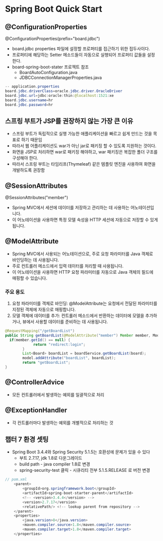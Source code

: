 # Spring Boot Quick Start

## @ConfigurationProperties
@ConfigurationProperties(prefix="board.jdbc")
* board.jdbc properties 파일에 설정할 프로퍼티를 접근하기 위한 접두사이다.
* 프로퍼티에 해당하는 Setter 메소드들이 자동으로 실행되어 프로퍼티 값들을 설정한다.
* board-spring-boot-stater 프로젝트 참조
  * BoardAutoConfiguration.java
  * JDBCConnectionManagerProperties.java
```java
-- application.properties
board.jdbc.driverClass=oracle.jdbc.driver.OracleDriver
board.jdbc.url=jdbc:oracle:thin:@localhost:1521:xe
board.jdbc.username=hr
board.jdbc.password=hr
```

## 스프링 부트가 JSP를 권장하지 않는 가장 큰 이유
* 스프링 부트가 독립적으로 실행 가능한 애플리케이션을 빠르고 쉽게 만드는 것을 목표로 하기 때문임
* 따라서 웹 어플리케이션도 war가 아닌 jar로 패키징 할 수 있도록 지원하는 것이다.
* 화면을 JSP로 처리하면 war로 패키징 해야하고, war 패키징은 복잡한 폴더 구조를 구성해야 한다.
* 따라서 스프링 부트는 타임리프(Thymeleaf) 같은 템플릿 엔진을 사용하여 화면을 개발하도록 권장함

## @SessionAttributes
@SessionAttributes("member")
* Spring MVC에서 세션에 데이터를 저장하고 관리하는 데 사용하는 어노테이션입니다.
* 이 어노테이션을 사용하면 특정 모델 속성을 HTTP 세션에 자동으로 저장할 수 있게 됩니다.

## @ModelAttribute
* Spring MVC에서 사용되는 어노테이션으로, 주로 요청 파라미터를 Java 객체로 바인딩하는 데 사용됩니다.
* 주로 컨트롤러 메소드에서 입력 데이터를 처리할 때 사용됩니다. 
* 이 어노테이션을 사용하면 HTTP 요청 파라미터를 자동으로 Java 객체의 필드에 매핑할 수 있습니다.
### 주요 용도
1. 요청 파라미터를 객체로 바인딩: @ModelAttribute는 요청에서 전달된 파라미터를 지정된 객체에 자동으로 매핑합니다.
2. 모델 객체에 데이터를 추가: 컨트롤러 메소드에서 반환하는 데이터에 모델을 추가하거나, 뷰에서 사용할 데이터를 준비하는 데 사용됩니다.
```java
@RequestMapping("/getBoardList")
public String getBoardList(@ModelAttribute("member") Member member, Model model, Board board) {
  if(member.getId() == null) {
			 return "redirect:login";
		}
		List<Board> boardList = boardService.getBoardList(board);
		model.addAttribute("boardList", boardList);
		return "getBoardList";
}
```

## @ControllerAdvice
* 모든 컨트롤러에서 발생하는 예외를 일괄적으로 처리
  
## @ExceptionHandler
* 각 컨트롤러마다 발생하는 예외를 개별적으로 처리하는 것

## 챕터 7 환경 셋팅
* Spring Boot 3.4.4와 Spring Security 5.1.5는 호환성에 문제가 있을 수 있다
  * 부트 2.7.17, jdk 1.8로 다운그레이드
  * build path - java compiler 1.8로 변경
  * <artifactId>spring-security-test</artifactId> 클릭 - 시큐리티 전부 5.1.5.RELEASE 로 버전 변경

```java
// pom.xml
	<parent>
		<groupId>org.springframework.boot</groupId>
		<artifactId>spring-boot-starter-parent</artifactId>
		<!-- <version>3.4.4</version> -->
		<version>2.7.17</version>
		<relativePath/> <!-- lookup parent from repository -->
	</parent>
	<properties>
		<java.version>8</java.version>
		<maven.compiler.source>1.8</maven.compiler.source>
    	<maven.compiler.target>1.8</maven.compiler.target>
	</properties>
```
